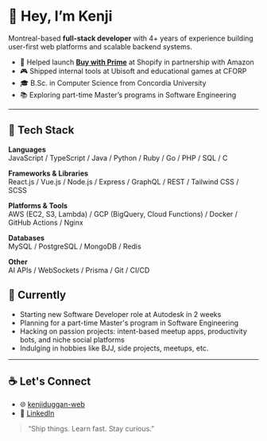 # 👋 Hey, I’m Kenji

Montreal-based **full-stack developer** with 4+ years of experience building user-first web platforms and scalable backend systems.

- 🚀 Helped launch [**Buy with Prime**](https://apps.shopify.com/buy-with-prime) at Shopify in partnership with Amazon
- 🎮 Shipped internal tools at Ubisoft and educational games at CFORP
- 🎓 B.Sc. in Computer Science from Concordia University
- 📚 Exploring part-time Master’s programs in Software Engineering

---

## 🔧 Tech Stack

**Languages**  
JavaScript / TypeScript / Java / Python / Ruby / Go / PHP / SQL / C

**Frameworks & Libraries**  
React.js / Vue.js / Node.js / Express / GraphQL / REST / Tailwind CSS / SCSS

**Platforms & Tools**  
AWS (EC2, S3, Lambda) / GCP (BigQuery, Cloud Functions) / Docker / GitHub Actions / Nginx

**Databases**  
MySQL / PostgreSQL / MongoDB / Redis

**Other**  
AI APIs / WebSockets / Prisma / Git / CI/CD

## 🌱 Currently

- Starting new Software Developer role at Autodesk in 2 weeks
- Planning for a part-time Master's program in Software Engineering
- Hacking on passion projects: intent-based meetup apps, productivity bots, and niche social platforms
- Indulging in hobbies like BJJ, side projects, meetups, etc.

---

## ☕ Let's Connect

- 🌐 [kenjiduggan-web](https://magic-portfolio-for-next-3cdlnl65l-kenjiduggans-projects.vercel.app/)
- 💼 [LinkedIn](https://www.linkedin.com/in/kenji-duggan/)


> “Ship things. Learn fast. Stay curious.”
